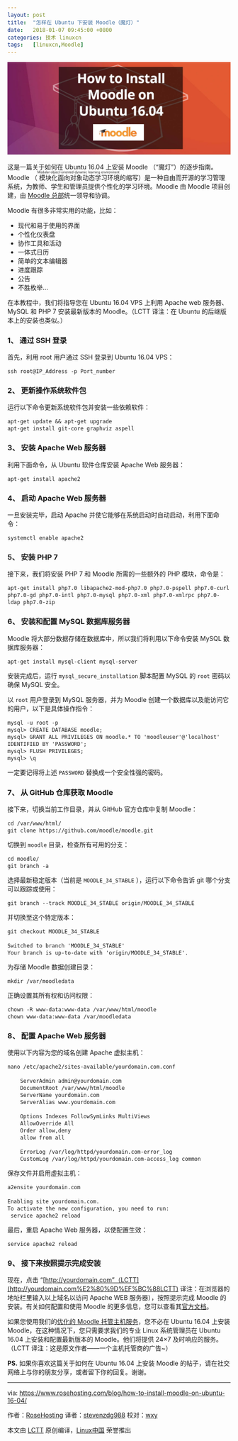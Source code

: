```yaml
---
layout: post
title:	"怎样在 Ubuntu 下安装 Moodle（魔灯）"
date:	2018-01-07 09:45:00 +0800 
categories:	技术 linuxcn 
tags:	[linuxcn,Moodle]
---
```



![](/Asserts/Images/album/201801/08/143359cyunyyhxiykfz5q5.jpg)


这是一篇关于如何在 Ubuntu 16.04 上安装 Moodle （“魔灯”）的逐步指南。Moodle （<ruby> 模块化面向对象动态学习环境 <rt>  Modular-object-oriented dynamic learning environment </rt></ruby>的缩写）是一种自由而开源的学习管理系统，为教师、学生和管理员提供个性化的学习环境。Moodle 由 Moodle 项目创建，由 [Moodle 总部](https://moodle.com/hq)统一领导和协调。


Moodle 有很多非常实用的功能，比如：


* 现代和易于使用的界面
* 个性化仪表盘
* 协作工具和活动
* 一体式日历
* 简单的文本编辑器
* 进度跟踪
* 公告
* 不胜枚举…


在本教程中，我们将指导您在 Ubuntu 16.04 VPS 上利用 Apache web 服务器、MySQL 和 PHP 7 安装最新版本的 Moodle。（LCTT 译注：在 Ubuntu 的后继版本上的安装也类似。）


### 1、 通过 SSH 登录


首先，利用 root 用户通过 SSH 登录到 Ubuntu 16.04 VPS：



```
ssh root@IP_Address -p Port_number

```

### 2、 更新操作系统软件包


运行以下命令更新系统软件包并安装一些依赖软件：



```
apt-get update && apt-get upgrade
apt-get install git-core graphviz aspell

```

### 3、 安装 Apache Web 服务器


利用下面命令，从 Ubuntu 软件仓库安装 Apache Web 服务器：



```
apt-get install apache2

```

### 4、 启动 Apache Web 服务器


一旦安装完毕，启动 Apache 并使它能够在系统启动时自动启动，利用下面命令：



```
systemctl enable apache2

```

### 5、 安装 PHP 7


接下来，我们将安装 PHP 7 和 Moodle 所需的一些额外的 PHP 模块，命令是：



```
apt-get install php7.0 libapache2-mod-php7.0 php7.0-pspell php7.0-curl php7.0-gd php7.0-intl php7.0-mysql php7.0-xml php7.0-xmlrpc php7.0-ldap php7.0-zip

```

### 6、 安装和配置 MySQL 数据库服务器


Moodle 将大部分数据存储在数据库中，所以我们将利用以下命令安装 MySQL 数据库服务器：



```
apt-get install mysql-client mysql-server

```

安装完成后，运行 `mysql_secure_installation` 脚本配置 MySQL 的 `root` 密码以确保 MySQL 安全。


以 `root` 用户登录到 MySQL 服务器，并为 Moodle 创建一个数据库以及能访问它的用户，以下是具体操作指令：



```
mysql -u root -p
mysql> CREATE DATABASE moodle;
mysql> GRANT ALL PRIVILEGES ON moodle.* TO 'moodleuser'@'localhost' IDENTIFIED BY 'PASSWORD';
mysql> FLUSH PRIVILEGES;
mysql> \q

```

一定要记得将上述 `PASSWORD` 替换成一个安全性强的密码。


### 7、 从 GitHub 仓库获取 Moodle


接下来，切换当前工作目录，并从 GitHub 官方仓库中复制 Moodle：



```
cd /var/www/html/
git clone https://github.com/moodle/moodle.git

```

切换到 `moodle` 目录，检查所有可用的分支：



```
cd moodle/
git branch -a

```

选择最新稳定版本（当前是 `MOODLE_34_STABLE` ），运行以下命令告诉 git 哪个分支可以跟踪或使用：



```
git branch --track MOODLE_34_STABLE origin/MOODLE_34_STABLE

```

并切换至这个特定版本：



```
git checkout MOODLE_34_STABLE

Switched to branch 'MOODLE_34_STABLE'
Your branch is up-to-date with 'origin/MOODLE_34_STABLE'.

```

为存储 Moodle 数据创建目录：



```
mkdir /var/moodledata

```

正确设置其所有权和访问权限：



```
chown -R www-data:www-data /var/www/html/moodle
chown www-data:www-data /var/moodledata

```

### 8、 配置 Apache Web 服务器


使用以下内容为您的域名创建 Apache 虚拟主机：



```
nano /etc/apache2/sites-available/yourdomain.com.conf

    ServerAdmin admin@yourdomain.com
    DocumentRoot /var/www/html/moodle
    ServerName yourdomain.com
    ServerAlias www.yourdomain.com

    Options Indexes FollowSymLinks MultiViews
    AllowOverride All
    Order allow,deny
    allow from all

    ErrorLog /var/log/httpd/yourdomain.com-error_log
    CustomLog /var/log/httpd/yourdomain.com-access_log common

```

保存文件并启用虚拟主机：



```
a2ensite yourdomain.com

Enabling site yourdomain.com.
To activate the new configuration, you need to run:
 service apache2 reload

```

最后，重启 Apache Web 服务器，以使配置生效：



```
service apache2 reload

```

### 9、 接下来按照提示完成安装


现在，点击 “[http://yourdomain.com”（LCTT](http://yourdomain.com%E2%80%9D%EF%BC%88LCTT) 译注：在浏览器的地址栏里输入以上域名以访问 Apache WEB 服务器），按照提示完成 Moodle 的安装。有关如何配置和使用 Moodle 的更多信息，您可以查看其[官方文档](https://docs.moodle.org/34/en/Main_page)。


如果您使用我们的[优化的 Moodle 托管主机服务](https://www.rosehosting.com/moodle-hosting.html)，您不必在 Ubuntu 16.04 上安装 Moodle，在这种情况下，您只需要求我们的专业 Linux 系统管理员在 Ubuntu 16.04 上安装和配置最新版本的 Moodle。他们将提供 24×7 及时响应的服务。（LCTT 译注：这是原文作者——一个主机托管商的广告~）


**PS.** 如果你喜欢这篇关于如何在 Ubuntu 16.04 上安装 Moodle 的帖子，请在社交网络上与你的朋友分享，或者留下你的回复。谢谢。




---


via: <https://www.rosehosting.com/blog/how-to-install-moodle-on-ubuntu-16-04/>


作者：[RoseHosting](https://www.rosehosting.com) 译者：[stevenzdg988](https://github.com/stevenzdg988) 校对：[wxy](https://github.com/wxy)


本文由 [LCTT](https://github.com/LCTT/TranslateProject) 原创编译，[Linux中国](https://linux.cn/) 荣誉推出
